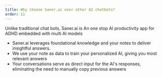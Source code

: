 ```yaml
---
title: Why choose Saner.ai over other AI chatbots?
order: 11
---
```


Unlike traditional chat bots, Saner.ai is An one stop AI productivity app for ADHD embedded with multi AI models

-   Saner.ai leverages foundational knowledge and your notes to deliver insightful answers.
-   We use your note as data to train your personalized AI, giving you most relevant answers
-   Your conversations serve as direct input for the AI's responses, eliminating the need to manually copy previous answers
